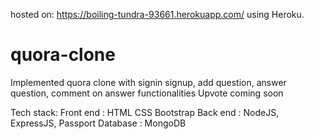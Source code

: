 hosted on: https://boiling-tundra-93661.herokuapp.com/ 
using Heroku.
# quora-clone
Implemented quora clone with signin signup, add question, answer question, comment on answer functionalities
Upvote coming soon

Tech stack:
Front end : HTML CSS Bootstrap
Back end : NodeJS, ExpressJS, Passport
Database : MongoDB
